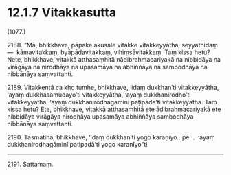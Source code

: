 

# 12.1.7 Vitakkasutta




(1077.)

2188\. “Mā, bhikkhave, pāpake akusale vitakke vitakkeyyātha, seyyathidaṃ—  kāmavitakkaṃ, byāpādavitakkaṃ, vihiṃsāvitakkaṃ. Taṃ kissa hetu? Nete, bhikkhave, vitakkā atthasaṃhitā nādibrahmacariyakā na nibbidāya na virāgāya na nirodhāya na upasamāya na abhiññāya na sambodhāya na nibbānāya saṃvattanti.

2189\. Vitakkentā ca kho tumhe, bhikkhave, ‘idaṃ dukkhan’ti vitakkeyyātha, ‘ayaṃ dukkhasamudayo’ti vitakkeyyātha, ‘ayaṃ dukkhanirodho’ti vitakkeyyātha, ‘ayaṃ dukkhanirodhagāminī paṭipadā’ti vitakkeyyātha. Taṃ kissa hetu? Ete, bhikkhave, vitakkā atthasaṃhitā ete ādibrahmacariyakā ete nibbidāya virāgāya nirodhāya upasamāya abhiññāya sambodhāya nibbānāya saṃvattanti.

2190\. Tasmātiha, bhikkhave, ‘idaṃ dukkhan’ti yogo karaṇīyo…pe…  ‘ayaṃ dukkhanirodhagāminī paṭipadā’ti yogo karaṇīyo”ti.

---

2191\. Sattamaṃ.





